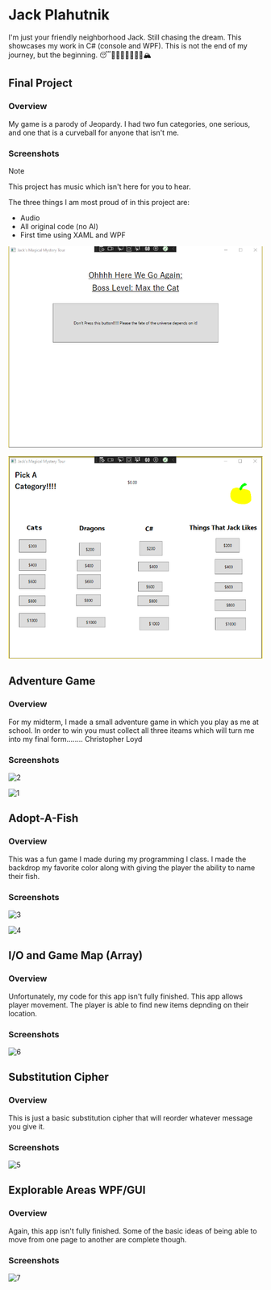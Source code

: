 # Jack Plahutnik
I'm just your friendly neighborhood Jack. Still chasing the dream.  This showcases my work in C# (console and WPF). This is not the end of my journey, but the beginning. 😴💭💤🧚‍♀️🧞‍♂️🦄🏔️
## Final Project

### Overview
My game is a parody of Jeopardy. I had two fun categories, one serious, and one that is a curveball for anyone that isn't me. 
### Screenshots
> [!NOTE]
> This project has music which isn't here for you to hear.

The three things I am most proud of in this project are:
* Audio
* All original code (no AI)
* First time using XAML and WPF

![Screenshot of final project intial screen](https://github.com/actionjack117/actionjack117.gitub.io/blob/main/Final%20Project%2001.png)


![Screenshot of final project with topic choices](https://github.com/actionjack117/actionjack117.gitub.io/blob/main/Final%20Project%2002.png)

## Adventure Game

### Overview
For my midterm, I made a small adventure game in which you play as me at school. In order to win you must collect all three iteams which will turn me into my final form........ Christopher Loyd
### Screenshots
![2](https://github.com/user-attachments/assets/f4723fed-4d28-416e-ad2b-ec34a4ff9412)

![1](https://github.com/user-attachments/assets/0fa4fced-56a8-4089-a3c2-a090f24ed412)

## Adopt-A-Fish

### Overview
This was a fun game I made during my programming I class. I made the backdrop my favorite color along with giving the player the ability to name their fish. 
### Screenshots
![3](https://github.com/user-attachments/assets/16a74ec9-df65-4041-9e10-7389440aa18c)

![4](https://github.com/user-attachments/assets/4638ec50-b826-484d-90ab-fe5cb1242eb1)

## I/O and Game Map (Array)

### Overview
Unfortunately, my code for this app isn't fully finished. This app allows player movement. The player is able to find new items depnding on their location.
### Screenshots
![6](https://github.com/user-attachments/assets/84d99ab8-f211-42d7-9f78-dbbe32f1e73a)

## Substitution Cipher

### Overview
This is just a basic substitution cipher that will reorder whatever message you give it.
### Screenshots
![5](https://github.com/user-attachments/assets/593042c2-e464-49db-ac96-4e0edb4552f7)
## Explorable Areas WPF/GUI

### Overview
Again, this app isn't fully finished. Some of the basic ideas of being able to move from one page to another are complete though. 
### Screenshots
![7](https://github.com/user-attachments/assets/5f610a79-5811-4d59-b02f-cf4e4a723f01)
